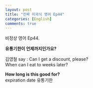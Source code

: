```yaml
---
layout: post
title: "진짜 미국식 영어 Ep44"
categories: [English]
comments: true
---
```


비정상 영어 Ep44.

<b>유통기한이 언제까지인가요?</b>

김영철 say : Can I get a discount, please? <br>
When can I eat to weeks later? <br> 

<b>How long is this good for?</b> <br>
expiration date 유통기한 

